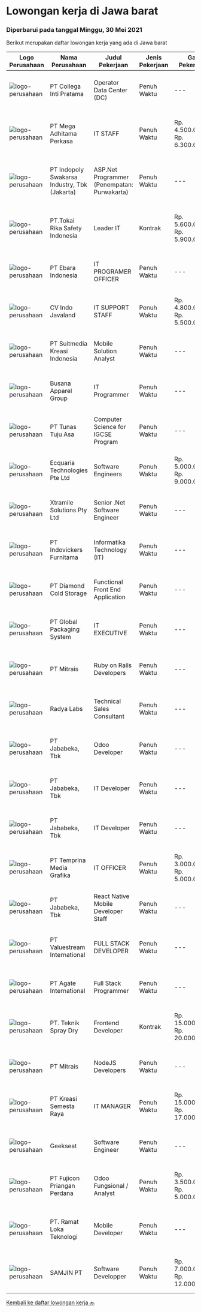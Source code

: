 
  # Lowongan kerja di Jawa barat

  ### Diperbarui pada tanggal Minggu, 30 Mei 2021

  Berikut merupakan daftar lowongan kerja yang ada di Jawa barat

  |Logo Perusahaan | Nama Perusahaan | Judul Pekerjaan | Jenis Pekerjaan | Gaji Pekerjaan | Lokasi | Deskripsi | Tanggal diunggah | Pranala |
  | -------------- | --------------- | --------------- | --------- | --------- | -------------- | ------- | ----------- | ----------- |
  |![logo-perusahaan](https://image-service-cdn.seek.com.au/663d75ccb443b78a7697d95bdf045fa90be34eba/ee4dce1061f3f616224767ad58cb2fc751b8d2dc)|PT Collega Inti Pratama|Operator Data Center (DC)|Penuh Waktu|---|Bogor|Deskripsi Pekerjaan: Monitoring Operasional Data Center Menjalankan Proses End of Period Backup dan Restore Database  Kualifikasi: Usia maksimal 28...|Jumat, 28 Mei 2021|https://www.jobstreet.co.id/id/job/operator-data-center-dc-3541498?token=0~09350afe-a60b-4a07-8b7a-a8efb44455ce&sectionRank=1&jobId=jobstreet-id-job-3541498|
|![logo-perusahaan](https://image-service-cdn.seek.com.au/c7f58d515f34bde9fb3e092a99b4a2af20ca0601/ee4dce1061f3f616224767ad58cb2fc751b8d2dc)|PT Mega Adhitama Perkasa|IT STAFF|Penuh Waktu|Rp. 4.500.000-Rp. 6.300.000|Sukabumi|Job Description Kami mencari administrator sistem berpengalaman yang ingin menggunakan dan menumbuhkan keterampilan teknologinya. Dalam peran ini,...|Kamis, 27 Mei 2021|https://www.jobstreet.co.id/id/job/it-staff-3540466?token=0~09350afe-a60b-4a07-8b7a-a8efb44455ce&sectionRank=2&jobId=jobstreet-id-job-3540466|
|![logo-perusahaan](https://image-service-cdn.seek.com.au/964a78fcf9d69832095e4376cb4df0c75b2bd6e1/ee4dce1061f3f616224767ad58cb2fc751b8d2dc)|PT Indopoly Swakarsa Industry, Tbk (Jakarta)|ASP.Net Programmer (Penempatan: Purwakarta)|Penuh Waktu|---|Purwakarta|Deskripsi Kerja : Bertanggungjawab atas ketepatan waktu pembuatan program sesuai dengan jadwal Bertanggungjawab atas kebenaran atas program yang akan...|Sabtu, 29 Mei 2021|https://www.jobstreet.co.id/id/job/asp-net-programmer-penempatan:-purwakarta-3533489?token=0~09350afe-a60b-4a07-8b7a-a8efb44455ce&sectionRank=3&jobId=jobstreet-id-job-3533489|
|![logo-perusahaan](https://image-service-cdn.seek.com.au/683e8242cfad993a1ab120246fd0b57e96f21ef2/ee4dce1061f3f616224767ad58cb2fc751b8d2dc)|PT.Tokai Rika Safety Indonesia|Leader IT|Kontrak|Rp. 5.600.000-Rp. 5.900.000|Karawang|Menguasai Bidang Server, NAS, Veritas Menguasai Jaringan komputer Menguasai Basic Troubleshooting Hardware dan Software Managemen Keamanan Informasi...|Jumat, 28 Mei 2021|https://www.jobstreet.co.id/id/job/leader-it-3541175?token=0~09350afe-a60b-4a07-8b7a-a8efb44455ce&sectionRank=4&jobId=jobstreet-id-job-3541175|
|![logo-perusahaan](https://image-service-cdn.seek.com.au/32841a281a0422818457614ad3783b3b09591c8a/ee4dce1061f3f616224767ad58cb2fc751b8d2dc)|PT Ebara Indonesia|IT PROGRAMER OFFICER|Penuh Waktu|---|Depok|Responsibilites : Designs, develops, modifies, tests, debugs and evaluates software application to meet functional requirements for functional areas....|Kamis, 27 Mei 2021|https://www.jobstreet.co.id/id/job/it-programer-officer-3540176?token=0~09350afe-a60b-4a07-8b7a-a8efb44455ce&sectionRank=5&jobId=jobstreet-id-job-3540176|
|![logo-perusahaan](https://image-service-cdn.seek.com.au/ded2a8b266f88db7d76aad79633bc2be943e4875/ee4dce1061f3f616224767ad58cb2fc751b8d2dc)|CV Indo Javaland|IT SUPPORT STAFF|Penuh Waktu|Rp. 4.800.000-Rp. 5.500.000|Bekasi|Responsibilities :Installation and configuration hardware and software, standard OS, Clients netwokingLogging the support calls and conducting the...|Kamis, 27 Mei 2021|https://www.jobstreet.co.id/id/job/it-support-staff-3540348?token=0~09350afe-a60b-4a07-8b7a-a8efb44455ce&sectionRank=6&jobId=jobstreet-id-job-3540348|
|![logo-perusahaan](https://image-service-cdn.seek.com.au/d1d6d9e7af7147dee7b7111b97e67641fcf252e0/ee4dce1061f3f616224767ad58cb2fc751b8d2dc)|PT Suitmedia Kreasi Indonesia|Mobile Solution Analyst|Penuh Waktu|---|Bandung|Role: You will analyze, design, and deliver high-quality mobile applications.  Responsibilities: Conduct research to understand what clients need and...|Kamis, 27 Mei 2021|https://www.jobstreet.co.id/id/job/mobile-solution-analyst-3539707?token=0~09350afe-a60b-4a07-8b7a-a8efb44455ce&sectionRank=7&jobId=jobstreet-id-job-3539707|
|![logo-perusahaan](https://image-service-cdn.seek.com.au/683670481263d6172abacd763ed892105168758e/ee4dce1061f3f616224767ad58cb2fc751b8d2dc)|Busana Apparel Group|IT Programmer|Penuh Waktu|---|Bogor|Job Description: Develop new tool, report and enhancement existing tool and report Trouble shoot technical issue and indentify modification needed in...|Jumat, 28 Mei 2021|https://www.jobstreet.co.id/id/job/it-programmer-3532729?token=0~09350afe-a60b-4a07-8b7a-a8efb44455ce&sectionRank=8&jobId=jobstreet-id-job-3532729|
|![logo-perusahaan](https://image-service-cdn.seek.com.au/5f7e25c7104cc953cb6a4f4d5e022fea444ef01e/ee4dce1061f3f616224767ad58cb2fc751b8d2dc)|PT Tunas Tuju Asa|Computer Science for IGCSE Program|Penuh Waktu|---|Bekasi|Kinderfield – Highfield School (Preschool – Kindergarten – Primary – Secondary Level) is a leading school that is committed in providing quality...|Kamis, 27 Mei 2021|https://www.jobstreet.co.id/id/job/computer-science-for-igcse-program-3540062?token=0~09350afe-a60b-4a07-8b7a-a8efb44455ce&sectionRank=9&jobId=jobstreet-id-job-3540062|
|![logo-perusahaan](https://us.123rf.com/450wm/pavelstasevich/pavelstasevich1811/pavelstasevich181101027/112815900-stock-vector-no-image-available-icon-flat-vector.jpg?ver=6)|Ecquaria Technologies Pte Ltd|Software Engineers|Penuh Waktu|Rp. 5.000.000-Rp. 9.000.000|Bandung|Ecquaria Technologies Pte Ltd - Bandung Rep Office is beefing up its development team and is looking for Java developers who will be part of the...|Kamis, 27 Mei 2021|https://www.jobstreet.co.id/id/job/software-engineers-3531410?token=0~09350afe-a60b-4a07-8b7a-a8efb44455ce&sectionRank=10&jobId=jobstreet-id-job-3531410|
|![logo-perusahaan](https://image-service-cdn.seek.com.au/886dbb766c5bd832cea6f1bb5b5374b094ca8917/ee4dce1061f3f616224767ad58cb2fc751b8d2dc)|Xtramile Solutions Pty Ltd|Senior .Net Software Engineer|Penuh Waktu|---|Jawa Barat|Innovative job opportunity offering a high salary package, attractive bonus remuneration and full remote working arrangement.This role will help...|Sabtu, 29 Mei 2021|https://www.jobstreet.co.id/id/job/senior-net-software-engineer-3533449?token=0~09350afe-a60b-4a07-8b7a-a8efb44455ce&sectionRank=11&jobId=jobstreet-id-job-3533449|
|![logo-perusahaan](https://image-service-cdn.seek.com.au/4ff72ff2a9bcee569f0b1e2de606291bef234c6e/ee4dce1061f3f616224767ad58cb2fc751b8d2dc)|PT Indovickers Furnitama|Informatika Technology (IT)|Penuh Waktu|---|Cileungsi|Job Specification: Gelar Sarjana Teknologi Informas, Ilmu Komputer, Sistem Informasi atau setara. Berpengalaman minimal 4 tahun dalam lingkungan...|Jumat, 28 Mei 2021|https://www.jobstreet.co.id/id/job/informatika-technology-it-3540526?token=0~09350afe-a60b-4a07-8b7a-a8efb44455ce&sectionRank=12&jobId=jobstreet-id-job-3540526|
|![logo-perusahaan](https://image-service-cdn.seek.com.au/6d56383b0316bf97f26e28d2c030d8c39fd1c836/ee4dce1061f3f616224767ad58cb2fc751b8d2dc)|PT Diamond Cold Storage|Functional Front End Application|Penuh Waktu|---|Bekasi|Responsibilities : Documenting business case, terms of references and project specification system. Define and prepare document project or product...|Kamis, 27 Mei 2021|https://www.jobstreet.co.id/id/job/functional-front-end-application-3531561?token=0~09350afe-a60b-4a07-8b7a-a8efb44455ce&sectionRank=13&jobId=jobstreet-id-job-3531561|
|![logo-perusahaan](https://image-service-cdn.seek.com.au/00ae8b09669c90ade4dc380493913de25e347dd2/ee4dce1061f3f616224767ad58cb2fc751b8d2dc)|PT Global Packaging System|IT EXECUTIVE|Penuh Waktu|---|Cibinong|Candidate must possess at least Bachelor's Degree in Computer Science/Information Technology or equivalent. At least 5 Year(s) of working experience...|Kamis, 27 Mei 2021|https://www.jobstreet.co.id/id/job/it-executive-3540101?token=0~09350afe-a60b-4a07-8b7a-a8efb44455ce&sectionRank=14&jobId=jobstreet-id-job-3540101|
|![logo-perusahaan](https://image-service-cdn.seek.com.au/873c75fc9ed6df00967320d343e4e2a794129d8b/ee4dce1061f3f616224767ad58cb2fc751b8d2dc)|PT Mitrais|Ruby on Rails Developers|Penuh Waktu|---|Bandung|Build your Career with Mitrais ! We're urgently looking for experienced Ruby On Rails  Developers to be part of our team for an immediate...|Kamis, 27 Mei 2021|https://www.jobstreet.co.id/id/job/ruby-on-rails-developers-3529360?token=0~09350afe-a60b-4a07-8b7a-a8efb44455ce&sectionRank=15&jobId=jobstreet-id-job-3529360|
|![logo-perusahaan](https://image-service-cdn.seek.com.au/1d1dfb322f3274db0c951835100bef2c404218a7/ee4dce1061f3f616224767ad58cb2fc751b8d2dc)|Radya Labs|Technical Sales Consultant|Penuh Waktu|---|Bandung|Your Role:Radya Labs is looking for Technical Sales Consultant that have the knowledge of how IT system development works and know-how of selling a...|Kamis, 27 Mei 2021|https://www.jobstreet.co.id/id/job/technical-sales-consultant-3531177?token=0~09350afe-a60b-4a07-8b7a-a8efb44455ce&sectionRank=16&jobId=jobstreet-id-job-3531177|
|![logo-perusahaan](https://image-service-cdn.seek.com.au/159ec5603cd32fc74a2eb1e07cd384f4293f48d8/ee4dce1061f3f616224767ad58cb2fc751b8d2dc)|PT Jababeka, Tbk|Odoo Developer|Penuh Waktu|---|Bekasi|General Requirement:  Must be a creative, self motivated individual or team player.  Organized and maintains a high level of productivity.  Strong...|Jumat, 28 Mei 2021|https://www.jobstreet.co.id/id/job/odoo-developer-3532366?token=0~09350afe-a60b-4a07-8b7a-a8efb44455ce&sectionRank=17&jobId=jobstreet-id-job-3532366|
|![logo-perusahaan](https://image-service-cdn.seek.com.au/159ec5603cd32fc74a2eb1e07cd384f4293f48d8/ee4dce1061f3f616224767ad58cb2fc751b8d2dc)|PT Jababeka, Tbk|IT Developer|Penuh Waktu|---|Bekasi|General Requirement:  must be a creative, self motivated individual or team player.  Organized and maintains a high level of productivity.  Strong...|Jumat, 28 Mei 2021|https://www.jobstreet.co.id/id/job/it-developer-3532369?token=0~09350afe-a60b-4a07-8b7a-a8efb44455ce&sectionRank=18&jobId=jobstreet-id-job-3532369|
|![logo-perusahaan](https://image-service-cdn.seek.com.au/159ec5603cd32fc74a2eb1e07cd384f4293f48d8/ee4dce1061f3f616224767ad58cb2fc751b8d2dc)|PT Jababeka, Tbk|IT Developer|Penuh Waktu|---|Bekasi|General Requirement:  must be a creative, self motivated individual or team player.  Organized and maintains a high level of productivity.  Strong...|Jumat, 28 Mei 2021|https://www.jobstreet.co.id/id/job/it-developer-3532370?token=0~09350afe-a60b-4a07-8b7a-a8efb44455ce&sectionRank=19&jobId=jobstreet-id-job-3532370|
|![logo-perusahaan](https://image-service-cdn.seek.com.au/12a27d200308a223ffd8b9a9c2a47d1f7c3191be/ee4dce1061f3f616224767ad58cb2fc751b8d2dc)|PT Temprina Media Grafika|IT OFFICER|Penuh Waktu|Rp. 3.000.000-Rp. 5.000.000|Bekasi|Kriteria :- Sarjana IT- Mahir HTML,CSS,Javascript- Berpengalaman menggunakan CSS Preprocessors- Berpengalaman menggunakan CSS Framework -...|Selasa, 25 Mei 2021|https://www.jobstreet.co.id/id/job/it-officer-3538140?token=0~09350afe-a60b-4a07-8b7a-a8efb44455ce&sectionRank=20&jobId=jobstreet-id-job-3538140|
|![logo-perusahaan](https://image-service-cdn.seek.com.au/159ec5603cd32fc74a2eb1e07cd384f4293f48d8/ee4dce1061f3f616224767ad58cb2fc751b8d2dc)|PT Jababeka, Tbk|React Native Mobile Developer Staff|Penuh Waktu|---|Bekasi|Main Responsibilities: Provide technical helpdesk assistance and solving problems and issues related to change request program and query data Routine...|Jumat, 28 Mei 2021|https://www.jobstreet.co.id/id/job/react-native-mobile-developer-staff-3532321?token=0~09350afe-a60b-4a07-8b7a-a8efb44455ce&sectionRank=21&jobId=jobstreet-id-job-3532321|
|![logo-perusahaan](https://image-service-cdn.seek.com.au/83743cb77abbee391a8753d6497b99ca11f66cb8/ee4dce1061f3f616224767ad58cb2fc751b8d2dc)|PT Valuestream International|FULL STACK DEVELOPER|Penuh Waktu|---|Bandung|Requirements: Candidate must possess Diploma/Bachelor’s Degree in Computer Science/IT from a reputable university. Preferable with minimum 1 year...|Jumat, 28 Mei 2021|https://www.jobstreet.co.id/id/job/full-stack-developer-3527646?token=0~09350afe-a60b-4a07-8b7a-a8efb44455ce&sectionRank=22&jobId=jobstreet-id-job-3527646|
|![logo-perusahaan](https://image-service-cdn.seek.com.au/6189288a8757992b1fcc022d84bde90bf75203b0/ee4dce1061f3f616224767ad58cb2fc751b8d2dc)|PT Agate International|Full Stack Programmer|Penuh Waktu|---|Bandung|*Please directly apply to s.agate.id/career** or **Visit our career page at agate.id/career** RESPONSIBILITIES  Collaborate with cross-functional...|Kamis, 27 Mei 2021|https://www.jobstreet.co.id/id/job/full-stack-programmer-3532016?token=0~09350afe-a60b-4a07-8b7a-a8efb44455ce&sectionRank=23&jobId=jobstreet-id-job-3532016|
|![logo-perusahaan](https://us.123rf.com/450wm/pavelstasevich/pavelstasevich1811/pavelstasevich181101027/112815900-stock-vector-no-image-available-icon-flat-vector.jpg?ver=6)|PT. Teknik Spray Dry|Frontend Developer|Kontrak|Rp. 15.000.000-Rp. 20.000.000|Bogor|We are looking for a great Frontend JavaScript developer, Your primary focus will be on developing user interface components and implementing them....|Kamis, 27 Mei 2021|https://www.jobstreet.co.id/id/job/frontend-developer-3531511?token=0~09350afe-a60b-4a07-8b7a-a8efb44455ce&sectionRank=24&jobId=jobstreet-id-job-3531511|
|![logo-perusahaan](https://image-service-cdn.seek.com.au/873c75fc9ed6df00967320d343e4e2a794129d8b/ee4dce1061f3f616224767ad58cb2fc751b8d2dc)|PT Mitrais|NodeJS Developers|Penuh Waktu|---|Bandung|Build your Career with Mitrais! We're urgently looking for experienced NodeJS Developers to be part of our team for an immediate start.Our client is a...|Rabu, 26 Mei 2021|https://www.jobstreet.co.id/id/job/nodejs-developers-3529906?token=0~09350afe-a60b-4a07-8b7a-a8efb44455ce&sectionRank=25&jobId=jobstreet-id-job-3529906|
|![logo-perusahaan](https://image-service-cdn.seek.com.au/10ec7d15db5972b4798a9d91f5bcd29713bcaf6a/ee4dce1061f3f616224767ad58cb2fc751b8d2dc)|PT Kreasi Semesta Raya|IT MANAGER|Penuh Waktu|Rp. 15.000.000-Rp. 17.000.000|Bogor|Memahami basic IT Infrastruktur, Memahami programing language Memiliki daya logika dan analisa yang baik Menguasai Project Management Merencanakan...|Kamis, 27 Mei 2021|https://www.jobstreet.co.id/id/job/it-manager-3539210?token=0~09350afe-a60b-4a07-8b7a-a8efb44455ce&sectionRank=26&jobId=jobstreet-id-job-3539210|
|![logo-perusahaan](https://image-service-cdn.seek.com.au/a94166d692fda70a364e9d5191d7ced8a65f1597/ee4dce1061f3f616224767ad58cb2fc751b8d2dc)|Geekseat|Software Engineer|Penuh Waktu|---|Bandung|Have a seat with us! We are currently looking for an experienced Software Engineer to join our Awesome Engineering Team at our offices in Bali or...|Jumat, 28 Mei 2021|https://www.jobstreet.co.id/id/job/software-engineer-3532397?token=0~09350afe-a60b-4a07-8b7a-a8efb44455ce&sectionRank=27&jobId=jobstreet-id-job-3532397|
|![logo-perusahaan](https://image-service-cdn.seek.com.au/e00b9b504cc0aae4541991dc16056f00bfe6e121/ee4dce1061f3f616224767ad58cb2fc751b8d2dc)|PT Fujicon Priangan Perdana|Odoo Fungsional / Analyst|Penuh Waktu|Rp. 3.500.000-Rp. 5.000.000|Bandung|Kualifikasi S1 Ilmu Komputer dan Sistem Informasi Memiliki pengalaman minimal 2 tahun di bidang yang sama Memiliki kemampuan berkomunikasi dan...|Jumat, 28 Mei 2021|https://www.jobstreet.co.id/id/job/odoo-fungsional-analyst-3541254?token=0~09350afe-a60b-4a07-8b7a-a8efb44455ce&sectionRank=28&jobId=jobstreet-id-job-3541254|
|![logo-perusahaan](https://image-service-cdn.seek.com.au/8367de5766f8e5d19ca0a30d5630a60118affc8e/ee4dce1061f3f616224767ad58cb2fc751b8d2dc)|PT. Ramat Loka Teknologi|Mobile Developer|Penuh Waktu|---|Bandung|Candidate must possess at least SMU, Diploma, Bachelor's Degree in Engineering (Computer/Telecommunication), Computer Science/Information Technology...|Jumat, 28 Mei 2021|https://www.jobstreet.co.id/id/job/mobile-developer-3541150?token=0~09350afe-a60b-4a07-8b7a-a8efb44455ce&sectionRank=29&jobId=jobstreet-id-job-3541150|
|![logo-perusahaan](https://us.123rf.com/450wm/pavelstasevich/pavelstasevich1811/pavelstasevich181101027/112815900-stock-vector-no-image-available-icon-flat-vector.jpg?ver=6)|SAMJIN PT|Software Developper|Penuh Waktu|Rp. 7.000.000-Rp. 12.000.000|Bekasi|PT.SAMJIN R&amp;D is looking for S/W developers to perform research/development work.We are developing IoT sensors and smart home products, as well as...|Jumat, 28 Mei 2021|https://www.jobstreet.co.id/id/job/software-developper-3541426?token=0~09350afe-a60b-4a07-8b7a-a8efb44455ce&sectionRank=30&jobId=jobstreet-id-job-3541426|


  [Kembali ke daftar lowongan kerja 🔙](../README.md#daftar-lowongan-kerja)
  
